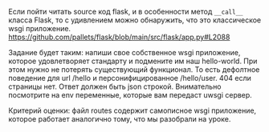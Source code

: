Если пойти читать source код flask, и в особенности метод `__call__` класса Flask, то с удивлением можно обнаружить, что это классическое wsgi приложение. https://github.com/pallets/flask/blob/main/src/flask/app.py#L2088


Задание будет таким: напиши свое собственное wsgi приложение, которое удовлетворяет стандарту и подмените им наш hello-world. При этом нужно не потерять существующий функционал. То есть дефолтное поведение для url /hello и персонифицированное /hello/user. 404 если страницы нет. Ответ должен быть json строкой.
Внимательно посмотрите на env переменные, которые вам передаст uwsgi сервер.

Критерий оценки: файл routes содержит самописное wsgi приложение, которое работает аналогично тому, что мы разобрали на уроке.
